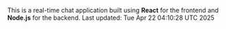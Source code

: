This is a real-time chat application built using **React** for the frontend and **Node.js** for the backend.
Last updated: Tue Apr 22 04:10:28 UTC 2025
